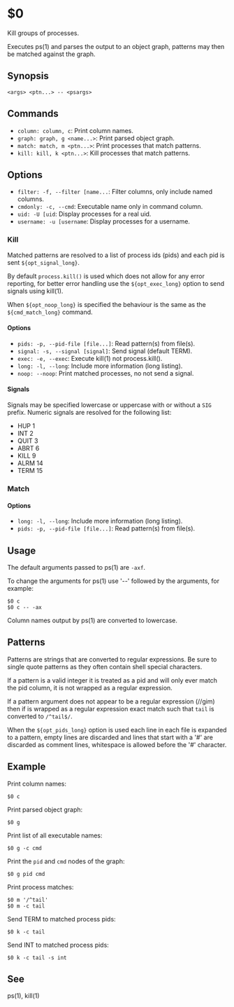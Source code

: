 $0
==

Kill groups of processes.

Executes ps(1) and parses the output to an object graph, patterns may then be matched against the graph.

## Synopsis

```synopsis
<args> <ptn...> -- <psargs> 
```

## Commands

* `column: column, c`: Print column names.
* `graph: graph, g <name...>`: Print parsed object graph.
* `match: match, m <ptn...>`: Print processes that match patterns.
* `kill: kill, k <ptn...>`: Kill processes that match patterns.

## Options

* `filter: -f, --filter [name...`: Filter columns, only include named columns.
* `cmdonly: -c, --cmd`: Executable name only in command column. 
* `uid: -U [uid`: Display processes for a real uid.
* `username: -u [username`: Display processes for a username.

### Kill

Matched patterns are resolved to a list of process ids (pids) and each pid is sent `${opt_signal_long}`.

By default `process.kill()` is used which does not allow for any error reporting, for better error handling use the `${opt_exec_long}` option to send signals using kill(1).

When `${opt_noop_long}` is specified the behaviour is the same as the `${cmd_match_long}` command.

#### Options

* `pids: -p, --pid-file [file...]`: Read pattern(s) from file(s).
* `signal: -s, --signal [signal]`: Send signal (default TERM).
* `exec: -e, --exec`: Execute kill(1) not process.kill().
* `long: -l, --long`: Include more information (long listing).
* `noop: --noop`: Print matched processes, no not send a signal.

#### Signals

Signals may be specified lowercase or uppercase with or without a `SIG` prefix. Numeric signals are resolved for the following list:

* HUP 1
* INT 2
* QUIT 3
* ABRT 6
* KILL 9
* ALRM 14
* TERM 15

### Match

#### Options

* `long: -l, --long`: Include more information (long listing).
* `pids: -p, --pid-file [file...]`: Read pattern(s) from file(s).

## Usage

The default arguments passed to ps(1) are `-axf`.

To change the arguments for ps(1) use '--' followed by the arguments, for example:

```
$0 c
$0 c -- -ax
```

Column names output by ps(1) are converted to lowercase.

## Patterns

Patterns are strings that are converted to regular expressions. Be sure to single quote patterns as they often contain shell special characters.

If a pattern is a valid integer it is treated as a pid and will only ever match the pid column, it is not wrapped as a regular expression.

If a pattern argument does not appear to be a regular expression (//gim) then if is wrapped as a regular expression exact match such that `tail` is converted to `/^tail$/`.

When the `${opt_pids_long}` option is used each line in each file is expanded to a pattern, empty lines are discarded and lines that start with a '#' are discarded as comment lines, whitespace is allowed before the '#' character.

## Example

Print column names:

```
$0 c
```

Print parsed object graph:

```
$0 g
```

Print list of all executable names:

```
$0 g -c cmd
```

Print the `pid` and `cmd` nodes of the graph:

```
$0 g pid cmd
```

Print process matches:

```
$0 m '/^tail'
$0 m -c tail
```

Send TERM to matched process pids:

```
$0 k -c tail
```

Send INT to matched process pids:

```
$0 k -c tail -s int
```

## See

ps(1), kill(1)
